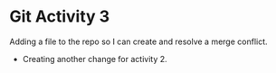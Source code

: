 # Git Activity 3

Adding a file to the repo so I can create and resolve a merge conflict.

- Creating another change for activity 2.
